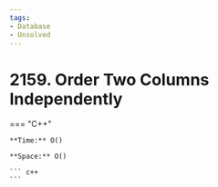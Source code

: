 ```yaml
---
tags:
- Database
- Unsolved
---
```



# 2159. Order Two Columns Independently

=== "C++"

    **Time:** O()

    **Space:** O()

    ``` c++
    ```